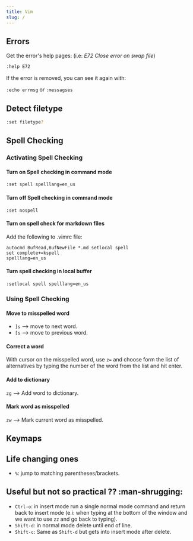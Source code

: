 ```yaml
---
title: Vim
slug: /
---
```


## Errors

Get the error's help pages: (i.e: _E72 Close error on swap file_)

```bash
:help E72
```

If the error is removed, you can see it again with:

`:echo errmsg` or `:messagses`

## Detect filetype

```sh
:set filetype?
```

## Spell Checking

### Activating Spell Checking

#### Turn on Spell checking in command mode

```
:set spell spelllang=en_us
```

#### Turn off Spell checking in command mode

```
:set nospell
```

#### Turn on spell check for markdown files

Add the following to .vimrc file:

```vim
autocmd BufRead,BufNewFile *.md setlocal spell
set complete+=kspell
spelllang=en_us
```

#### Turn spell checking in local buffer

```
:setlocal spell spelllang=en_us
```

### Using Spell Checking

#### Move to misspelled word

- `]s` --> move to next word.
- `[s` --> move to previous word.

#### Correct a word

With cursor on the misspelled word, use `z=` and choose form the list of
alternatives by typing the number of the word from the list and hit enter.

#### Add to dictionary

`zg` --> Add word to dictionary.

#### Mark word as misspelled

`zw` --> Mark current word as misspelled.

## Keymaps

## Life changing ones

- `%`: jump to matching parentheses/brackets.

## Useful but not so practical ?? :man-shrugging:

- `Ctrl-o`: in insert mode run a single normal mode command and return back to
  insert mode (e.i: when typing at the bottom of the window and we want to use
  `zz` and go back to typing).
- `Shift-d`: in normal mode delete until end of line.
- `Shift-c`: Same as `Shift-d` but gets into insert mode after delete.

